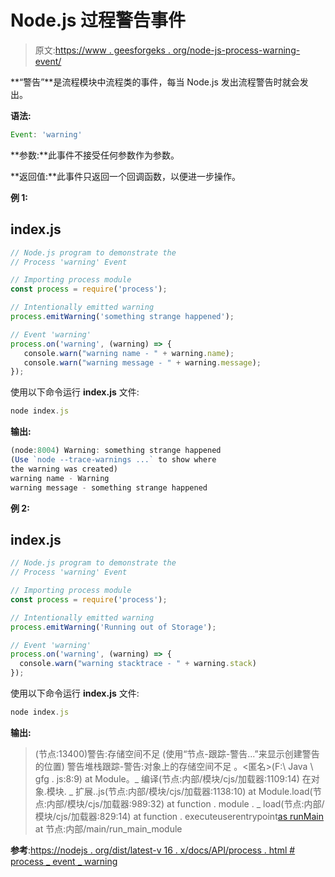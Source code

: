 # Node.js 过程警告事件

> 原文:[https://www . geesforgeks . org/node-js-process-warning-event/](https://www.geeksforgeeks.org/node-js-process-warning-event/)

**“警告”**是流程模块中流程类的事件，每当 Node.js 发出流程警告时就会发出。

**语法:**

```js
Event: 'warning'
```

**参数:**此事件不接受任何参数作为参数。

**返回值:**此事件只返回一个回调函数，以便进一步操作。

**例 1:**

## index.js

```js
// Node.js program to demonstrate the  
// Process 'warning' Event

// Importing process module
const process = require('process');

// Intentionally emitted warning
process.emitWarning('something strange happened');

// Event 'warning' 
process.on('warning', (warning) => {
   console.warn("warning name - " + warning.name);
   console.warn("warning message - " + warning.message);
});
```

使用以下命令运行 **index.js** 文件:

```js
node index.js
```

**输出:**

```js
(node:8004) Warning: something strange happened
(Use `node --trace-warnings ...` to show where
the warning was created)
warning name - Warning
warning message - something strange happened
```

**例 2:**

## index.js

```js
// Node.js program to demonstrate the  
// Process 'warning' Event

// Importing process module
const process = require('process');

// Intentionally emitted warning
process.emitWarning('Running out of Storage');

// Event 'warning' 
process.on('warning', (warning) => {
  console.warn("warning stacktrace - " + warning.stack)
});
```

使用以下命令运行 **index.js** 文件:

```js
node index.js
```

**输出:**

> (节点:13400)警告:存储空间不足
> (使用“节点-跟踪-警告...”来显示创建警告的位置)
> 警告堆栈跟踪-警告:对象上的存储空间不足
> 。<匿名>(F:\ Java \ gfg . js:8:9)
> at Module。_ 编译(节点:内部/模块/cjs/加载器:1109:14)
> 在对象.模块. _ 扩展..js(节点:内部/模块/cjs/加载器:1138:10)
> at Module.load(节点:内部/模块/cjs/加载器:989:32)
> at function . module . _ load(节点:内部/模块/cjs/加载器:829:14)
> at function . executeuserentrypoint[as runMain](节点:内部/模块/run_main:76:12)
> at 节点:内部/main/run_main_module

**参考**:[https://nodejs . org/dist/latest-v 16 . x/docs/API/process . html # process _ event _ warning](https://nodejs.org/dist/latest-v16.x/docs/api/process.html#process_event_warning)